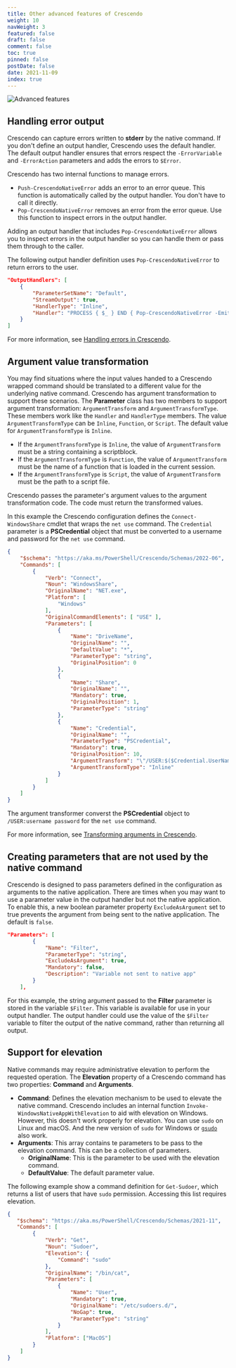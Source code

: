 ```yaml
---
title: Other advanced features of Crescendo
weight: 10
navWeight: 3
featured: false
draft: false
comment: false
toc: true
pinned: false
postDate: false
date: 2021-11-09
index: true
---
```

<!-- markdownlint-disable MD041 -->
![Advanced features][01]

## Handling error output

Crescendo can capture errors written to **stderr** by the native command. If you don't define an
output handler, Crescendo uses the default handler. The default output handler ensures that errors
respect the `-ErrorVariable` and `-ErrorAction` parameters and adds the errors to `$Error`.

Crescendo has two internal functions to manage errors.

- `Push-CrescendoNativeError` adds an error to an error queue. This function is automatically
  called by the output handler. You don't have to call it directly.
- `Pop-CrescendoNativeError` removes an error from the error queue. Use this function to inspect
  errors in the output handler.

Adding an output handler that includes `Pop-CrescendoNativeError` allows you to inspect errors in
the output handler so you can handle them or pass them through to the caller.

The following output handler definition uses `Pop-CrescendoNativeError` to return errors to the
user.

```json
"OutputHandlers": [
    {
        "ParameterSetName": "Default",
        "StreamOutput": true,
        "HandlerType": "Inline",
        "Handler": "PROCESS { $_ } END { Pop-CrescendoNativeError -EmitAsError }"
    }
]
```

For more information, see [Handling errors in Crescendo][05].

## Argument value transformation

You may find situations where the input values handed to a Crescendo wrapped command should be
translated to a different value for the underlying native command. Crescendo has argument
transformation to support these scenarios. The **Parameter** class has two members to support
argument transformation: `ArgumentTransform` and `ArgumentTransformType`. These members work like
the `Handler` and `HandlerType` members. The value `ArgumentTransformType` can be `Inline`,
`Function`, or `Script`. The default value for `ArgumentTransformType` is `Inline`.

- If the `ArgumentTransformType` is `Inline`, the value of `ArgumentTransform` must be a string
  containing a scriptblock.
- If the `ArgumentTransformType` is `Function`, the value of `ArgumentTransform` must be the name
  of a function that is loaded in the current session.
- If the `ArgumentTransformType` is `Script`, the value of `ArgumentTransform` must be the path to a
  script file.

Crescendo passes the parameter's argument values to the argument transformation code. The code must
return the transformed values.

In this example the Crescendo configuration defines the `Connect-WindowsShare` cmdlet that wraps the
`net use` command. The `Credential` parameter is a **PSCredential** object that must be converted to
a username and password for the `net use` command.

```json
{
    "$schema": "https://aka.ms/PowerShell/Crescendo/Schemas/2022-06",
    "Commands": [
        {
            "Verb": "Connect",
            "Noun": "WindowsShare",
            "OriginalName": "NET.exe",
            "Platform": [
                "Windows"
            ],
            "OriginalCommandElements": [ "USE" ],
            "Parameters": [
                {
                    "Name": "DriveName",
                    "OriginalName": "",
                    "DefaultValue": "*",
                    "ParameterType": "string",
                    "OriginalPosition": 0
                },
                {
                    "Name": "Share",
                    "OriginalName": "",
                    "Mandatory": true,
                    "OriginalPosition": 1,
                    "ParameterType": "string"
                },
                {
                    "Name": "Credential",
                    "OriginalName": "",
                    "ParameterType": "PSCredential",
                    "Mandatory": true,
                    "OriginalPosition": 10,
                    "ArgumentTransform": "\"/USER:$($Credential.UserName)\";$Credential.GetNetworkCredential().Password",
                    "ArgumentTransformType": "Inline"
                }
            ]
        }
    ]
}
```

The argument transformer converst the **PSCredential** object to `/USER:username password` for the
`net use` command.

For more information, see [Transforming arguments in Crescendo][06].

## Creating parameters that are not used by the native command

Crescendo is designed to pass parameters defined in the configuration as arguments to the native
application. There are times when you may want to use a parameter value in the output handler but
not the native application. To enable this, a new boolean parameter property `ExcludeAsArgument` set
to true prevents the argument from being sent to the native application. The default is `false`.

```json
"Parameters": [
        {
            "Name": "Filter",
            "ParameterType": "string",
            "ExcludeAsArgument": true,
            "Mandatory": false,
            "Description": "Variable not sent to native app"
        }
    ],
```

For this example, the string argument passed to the **Filter** parameter is stored in the variable
`$Filter`. This variable is available for use in your output handler. The output handler could use
the value of the `$Filter` variable to filter the output of the native command, rather than
returning all output.

## Support for elevation

Native commands may require administrative elevation to perform the requested operation. The
**Elevation** property of a Crescendo command has two properties: **Command** and **Arguments**.

- **Command**: Defines the elevation mechanism to be used to elevate the native command. Crescendo
  includes an internal function `Invoke-WindowsNativeAppWithElevation` to aid with elevation on
  Windows. However, this doesn't work properly for elevation. You can use `sudo` on Linux and macOS.
  And the new version of `sudo` for Windows or [`gsudo`][02] also work.
- **Arguments**: This array contains te parameters to be pass to the elevation command. This can be
  a collection of parameters.
  - **OriginalName**: This is the parameter to be used with the elevation command.
  - **DefaultValue**: The default parameter value.

The following example show a command definition for `Get-Sudoer`, which returns a list of users that
have `sudo` permission. Accessing this list requires elevation.

```json
{
   "$schema": "https://aka.ms/PowerShell/Crescendo/Schemas/2021-11",
   "Commands": [
        {
            "Verb": "Get",
            "Noun": "Sudoer",
            "Elevation": {
                "Command": "sudo"
            },
            "OriginalName": "/bin/cat",
            "Parameters": [
                {
                    "Name": "User",
                    "Mandatory": true,
                    "OriginalName": "/etc/sudoers.d/",
                    "NoGap": true,
                    "ParameterType": "string"
                }
            ],
            "Platform": ["MacOS"]
        }
    ]
}
```

<!-- link references -->
[01]: images/crescendo/slide10.png
[02]: https://github.com/gerardog/gsudo

[05]: https://learn.microsoft.com/powershell/utility-modules/crescendo/advanced/handling-errors
[06]: https://learn.microsoft.com/powershell/utility-modules/crescendo/advanced/transforming-arguments
[07]: https://learn.microsoft.com/powershell/utility-modules/crescendo/overview
[08]: https://learn.microsoft.com/powershell/utility-modules/crescendo/whats-new/whats-new-in-crescendo-11

